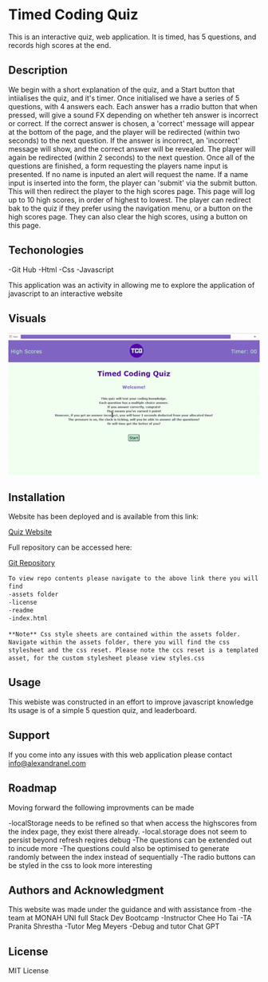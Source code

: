 # Timed Coding Quiz 
This is an interactive quiz, web application.
It is timed, has 5 questions, and records high scores at the end.

## Description
We begin with a short explanation of the quiz, and a Start button that intiialises the quiz, and it's timer.
Once initialised we have a series of 5 questions, with 4 answers each.
Each answer has a rradio button that when pressed, will give a sound FX depending on whether teh answer is incorrect or correct.
If the correct answer is chosen, a 'correct' message will appear at the bottom of the page, and the player will be redirected (within
two seconds) to the next question.
If the answer is incorrect, an 'incorrect' message will show, and the correct answer will be revealed. The player will again be redirected
(within 2 seconds) to the next question.
Once all of the questions are finished, a form requesting the players name input is presented.
If no name is inputed an alert will request the name.
If a name input is inserted into the form, the player can 'submit' via the submit button.
This will then redirect the player to the high scores page.
This page will log up to 10 high scores, in order of highest to lowest.
The player can redirect bak to the quiz if they prefer using the navigation menu, or a button on the high scores page.
They can also clear the high scores, using a button on this page.

## Techonologies

-Git Hub
-Html
-Css
-Javascript

This application was an activity in allowing me to explore the application of javascript to an interactive website

## Visuals

![Quiz Website](./Assets/timedCodeQuizVisuals.gif)

## Installation

Website has been deployed and is available from this link:

[Quiz Website](https://alexandranel.github.io/TimedCodingQuiz/)

Full repository can be accessed here:

[Git Repository](https://github.com/AlexandraNel/TimedCodingQuiz/)

``````
To view repo contents please navigate to the above link there you will find
-assets folder
-license
-readme
-index.html

**Note** Css style sheets are contained within the assets folder. Navigate within the assets folder, there you will find the css stylesheet and the css reset. Please note the ccs reset is a templated asset, for the custom stylesheet please view styles.css
``````

## Usage

This webiste was constructed in an effort to improve javascript knowledge
Its usage is of a simple 5 question quiz, and leaderboard.

## Support

If you come into any issues with this web application please contact
info@alexandranel.com

## Roadmap

Moving forward the following improvments can be made

-localStorage needs to be refined so that when access the highscores from the index page, they exist there already.
-local.storage does not seem to persist beyond refresh reqires debug
-The questions can be extended out to incude more
-The questions could also be optimised to generate randomly between the index instead of sequentially
-The radio buttons can be styled in the css to look more interesting

## Authors and Acknowledgment

This website was made under the guidance and with assistance from 
-the team at MONAH UNI full Stack Dev Bootcamp
-Instructor Chee Ho Tai 
-TA Pranita Shrestha 
-Tutor Meg Meyers
-Debug and tutor Chat GPT

## License
MIT License








